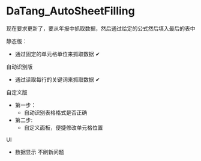 # DaTang_AutoSheetFilling

现在要求更新了，要从年报中抓取数据，然后通过给定的公式然后填入最后的表中

静态版：
 * 通过固定的单元格单位来抓取数据 ✔

自动识别版
 * 通过读取每行的关键词来抓取数据 ✔

自定义版
 * 第一步：
	* 自动识别表格格式是否正确
 * 第二步:
 	* 自定义面板，便捷修改单元格位置

UI
 * 数据显示 不刷新问题
